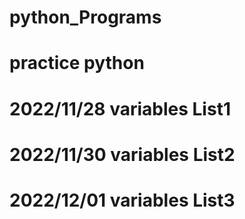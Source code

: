 # python_Programs
# practice python
# 2022/11/28 variables List1
# 2022/11/30 variables List2
# 2022/12/01 variables List3
